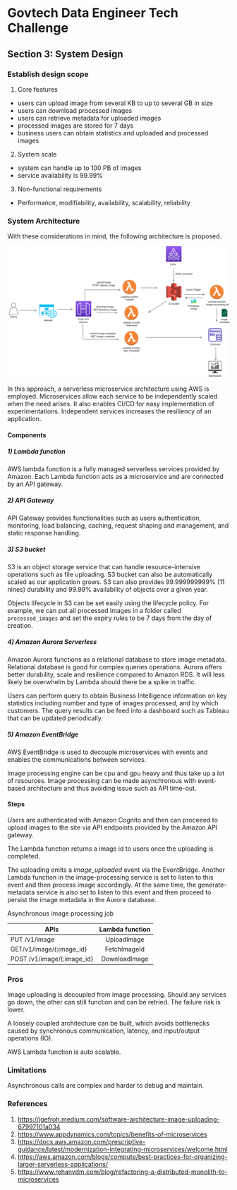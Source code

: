 # Govtech Data Engineer Tech Challenge


## Section 3: System Design


### Establish design scope
1) Core features
- users can upload image from several KB to up to several GB in size
- users can download processed images
- users can retrieve metadata for uploaded images
- processed images are stored for 7 days
- business users can obtain statistics and uploaded and processed images

2) System scale
- system can handle up to 100 PB of images
- service availability is 99.99%

3) Non-functional requirements
- Performance, modifiability, availability, scalability, reliability



### System Architecture
With these considerations in mind, the following architecture is proposed.

![image info](./image_processing_engine.png)  

In this approach, a serverless microservice architecture using AWS is employed. Microservices allow each service to be independently scaled when the need arises. It also enables CI/CD for easy implementation of experimentations. Independent services increases the resiliency of an application.

#### Components
##### 1) Lambda function
AWS lambda function is a fully managed serverless services provided by Amazon. Each Lambda function acts as a microservice and are connected by an API gateway.

##### 2) API Gateway
API Gateway provides functionalities such as users authentication, monitoring, load balancing, caching, request shaping and management, and static response handling.


##### 3) S3 bucket
S3 is an object storage service that can handle resource-intensive operations such as file uploading. S3 bucket can also be automatically scaled as our application grows. S3 can also provides 99.999999999% (11 nines) durability and 99.99% availability of objects over a given year.

Objects lifecycle in S3 can be set easily using the lifecycle policy. For example, we can put all processed images in a folder called `processed_images` and set the expiry rules to be 7 days from the day of creation.


##### 4) Amazon Aurora Serverless
Amazon Aurora functions as a relational database to store image metadata. Relational database is good for complex queries operations. Aurora offers better durability, scale and resilience compared to Amazon RDS. It will less likely be overwhelm by Lambda should there be a spike in traffic.

Users can perform query to obtain Business Intelligence information on key statistics including number and type of images processed, and by which customers. The query results can be feed into a dashboard such as Tableau that can be updated periodically.

##### 5) Amazon EventBridge
AWS EventBridge is used to decouple microservices with events and enables the communications between services.

Image processing engine can be cpu and gpu heavy and thus take up a lot of resources. Image processing can be made asynchronous with event-based architecture and thus avoiding issue such as API time-out.



#### Steps
Users are authenticated with Amazon Cognito and then can proceeed to upload images to the site via API endpoints provided by the Amazon API gateway.

The Lambda function returns a image id to users once the uploading is completed.

The uploading emits a *image_uploaded* event via the EventBridge. Another Lambda function in the image-processing service is set to listen to this event and then process image accordingly. At the same time, the generate-metadata service is also set to listen to this event and then proceed to persist the image metadata in the Aurora database.


Asynchronous image processing job


| APIs   |      Lambda function      |  
|----------|:-------------:|
| PUT /v1/image |  UploadImage |
| GET/v1/image/{:image_id} |    FetchImageId   |
| POST /v1/image/{:image_id}  | DownloadImage  |


### Pros
Image uploading is decoupled from image processing. Should any services go down, the other can still function and can be retried. The failure risk is lower.

A loosely coupled architecture can be built, which avoids bottlenecks caused by synchronous communication, latency, and input/output operations (IO).

AWS Lambda function is auto scalable.


### Limitations
Asynchronous calls are complex and harder to debug and maintain.


### References
1) https://jgefroh.medium.com/software-architecture-image-uploading-67997101a034  
2) https://www.appdynamics.com/topics/benefits-of-microservices  
3) https://docs.aws.amazon.com/prescriptive-guidance/latest/modernization-integrating-microservices/welcome.html  
4) https://aws.amazon.com/blogs/compute/best-practices-for-organizing-larger-serverless-applications/  
5) https://www.rehanvdm.com/blog/refactoring-a-distributed-monolith-to-microservices
